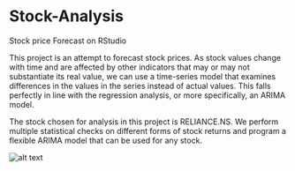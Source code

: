 # Stock-Analysis
Stock price Forecast on RStudio

This project is an attempt to forecast stock prices.
As stock values change with time and are affected by other indicators that may or may not substantiate its real value, we can use a time-series model that examines differences in the values in the series instead of actual values. This falls perfectly in line with the regression analysis, or more specifically, an ARIMA model.

The stock chosen for analysis in this project is RELIANCE.NS.
We perform multiple statistical checks on different forms of stock returns and program a flexible ARIMA model that can be used for any stock.

![alt text](http://url/to/img.png)
